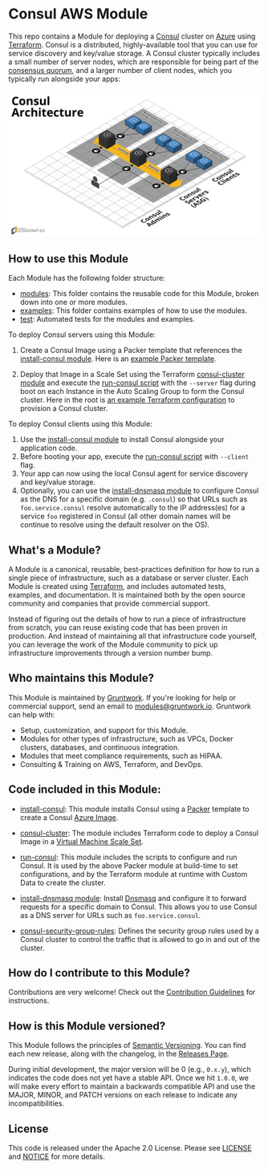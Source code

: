 # Consul AWS Module

This repo contains a Module for deploying a [Consul](https://www.consul.io/) cluster on 
[Azure](https://azure.microsoft.com/) using [Terraform](https://www.terraform.io/). Consul is a distributed, highly-available 
tool that you can use for service discovery and key/value storage. A Consul cluster typically includes a small number
of server nodes, which are responsible for being part of the [consensus 
quorum](https://www.consul.io/docs/internals/consensus.html), and a larger number of client nodes, which you typically 
run alongside your apps:

![Consul architecture](/_docs/architecture.png)


## How to use this Module

Each Module has the following folder structure:

* [modules](/modules): This folder contains the reusable code for this Module, broken down into one or more modules.
* [examples](/examples): This folder contains examples of how to use the modules.
* [test](/test): Automated tests for the modules and examples.

To deploy Consul servers using this Module:

1. Create a Consul Image using a Packer template that references the [install-consul module](/modules/install-consul).
   Here is an [example Packer template](/examples/consul-ami#quick-start).  
   
1. Deploy that Image in a Scale Set using the Terraform [consul-cluster module](/modules/consul-cluster) 
   and execute the [run-consul script](/modules/run-consul) with the `--server` flag during boot on each 
   Instance in the Auto Scaling Group to form the Consul cluster. Here in the root is [an example Terraform 
   configuration](MAIN.md#quick-start) to provision a Consul cluster.

To deploy Consul clients using this Module:
 
1. Use the [install-consul module](/modules/install-consul) to install Consul alongside your application code.
1. Before booting your app, execute the [run-consul script](/modules/run-consul) with `--client` flag.
1. Your app can now using the local Consul agent for service discovery and key/value storage. 
1. Optionally, you can use the [install-dnsmasq module](/modules/install-dnsmasq) to configure Consul as the DNS for a
   specific domain (e.g. `.consul`) so that URLs such as `foo.service.consul` resolve automatically to the IP 
   address(es) for a service `foo` registered in Consul (all other domain names will be continue to resolve using the
   default resolver on the OS).
   
## What's a Module?

A Module is a canonical, reusable, best-practices definition for how to run a single piece of infrastructure, such 
as a database or server cluster. Each Module is created using [Terraform](https://www.terraform.io/), and
includes automated tests, examples, and documentation. It is maintained both by the open source community and 
companies that provide commercial support. 

Instead of figuring out the details of how to run a piece of infrastructure from scratch, you can reuse 
existing code that has been proven in production. And instead of maintaining all that infrastructure code yourself, 
you can leverage the work of the Module community to pick up infrastructure improvements through
a version number bump.
  
 
## Who maintains this Module?

This Module is maintained by [Gruntwork](http://www.gruntwork.io/). If you're looking for help or commercial 
support, send an email to [modules@gruntwork.io](mailto:modules@gruntwork.io?Subject=Consul%20Module). 
Gruntwork can help with:

* Setup, customization, and support for this Module.
* Modules for other types of infrastructure, such as VPCs, Docker clusters, databases, and continuous integration.
* Modules that meet compliance requirements, such as HIPAA.
* Consulting & Training on AWS, Terraform, and DevOps.


## Code included in this Module:

* [install-consul](/modules/install-consul): This module installs Consul using a
  [Packer](https://www.packer.io/) template to create a Consul 
  [Azure Image](https://docs.microsoft.com/en-us/azure/virtual-machines/linux/capture-image).

* [consul-cluster](/modules/consul-cluster): The module includes Terraform code to deploy a Consul Image in a [Virtual 
Machine Scale Set](https://docs.microsoft.com/en-us/azure/virtual-machine-scale-sets/). 
  
* [run-consul](/modules/run-consul): This module includes the scripts to configure and run Consul. It is used
  by the above Packer module at build-time to set configurations, and by the Terraform module at runtime 
  with Custom Data to create the cluster.

* [install-dnsmasq module](/modules/install-dnsmasq): Install [Dnsmasq](http://www.thekelleys.org.uk/dnsmasq/doc.html)
  and configure it to forward requests for a specific domain to Consul. This allows you to use Consul as a DNS server
  for URLs such as `foo.service.consul`.

* [consul-security-group-rules](/modules/consul-security-group-rules): Defines the security group rules used by a 
  Consul cluster to control the traffic that is allowed to go in and out of the cluster.

## How do I contribute to this Module?

Contributions are very welcome! Check out the [Contribution Guidelines](/CONTRIBUTING.md) for instructions.


## How is this Module versioned?

This Module follows the principles of [Semantic Versioning](http://semver.org/). You can find each new release, 
along with the changelog, in the [Releases Page](../../releases). 

During initial development, the major version will be 0 (e.g., `0.x.y`), which indicates the code does not yet have a 
stable API. Once we hit `1.0.0`, we will make every effort to maintain a backwards compatible API and use the MAJOR, 
MINOR, and PATCH versions on each release to indicate any incompatibilities. 


## License

This code is released under the Apache 2.0 License. Please see [LICENSE](/LICENSE) and [NOTICE](/NOTICE) for more 
details.

